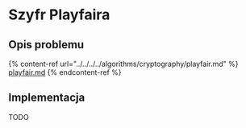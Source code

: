 # Szyfr Playfaira

## Opis problemu

{% content-ref url="../../../../algorithms/cryptography/playfair.md" %}
[playfair.md](../../../../algorithms/cryptography/playfair.md)
{% endcontent-ref %}

## Implementacja

TODO
